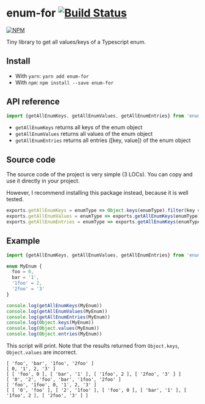 # enum-for [![Build Status](https://travis-ci.org/tranvansang/enum-for.svg?branch=master)](https://travis-ci.org/tranvansang/enum-for)
[![NPM](https://nodei.co/npm/enum-for.png)](https://nodei.co/npm/enum-for/)

Tiny library to get all values/keys of a Typescript enum.

## Install

- With `yarn`: `yarn add enum-for`
- With `npm`: `npm install --save enum-for`

## API reference

```javascript
import {getAllEnumKeys, getAllEnumValues, getAllEnumEntries} from 'enum-for'
```

- `getAllEnumKeys` returns all keys of the enum object
- `getAllEnumValues` returns all values of the enum object
- `getAllEnumEntries` returns all entries ([key, value]) of the enum object

## Source code
The source code of the project is very simple (3 LOCs). You can copy and use it directly in your project.

However, I recommend installing this package instead, because it is well tested.

```javascript
exports.getAllEnumKeys = enumType => Object.keys(enumType).filter(key => isNaN(Number(key)))
exports.getAllEnumValues = enumType => exports.getAllEnumKeys(enumType).map(key => enumType[key])
exports.getAllEnumEntries = enumType => exports.getAllEnumKeys(enumType).map(key => [key, enumType[key]])
```

## Example

```typescript
import {getAllEnumKeys, getAllEnumValues, getAllEnumEntries} from 'enum-for'

enum MyEnum {
  foo = 0,
  bar = '1',
  '1foo' = 2,
  '2foo' = '3'
}

console.log(getAllEnumKeys(MyEnum))
console.log(getAllEnumValues(MyEnum))
console.log(getAllEnumEntries(MyEnum))
console.log(Object.keys(MyEnum))
console.log(Object.values(MyEnum))
console.log(Object.entries(MyEnum))
```

This script will print. Note that the results returned from `Object.keys`, `Object.values` are incorrect.

```text
[ 'foo', 'bar', '1foo', '2foo' ]
[ 0, '1', 2, '3' ]
[ [ 'foo', 0 ], [ 'bar', '1' ], [ '1foo', 2 ], [ '2foo', '3' ] ]
[ '0', '2', 'foo', 'bar', '1foo', '2foo' ]
[ 'foo', '1foo', 0, '1', 2, '3' ]
[ [ '0', 'foo' ], [ '2', '1foo' ], [ 'foo', 0 ], [ 'bar', '1' ], [ '1foo', 2 ], [ '2foo', '3' ] ]
```
